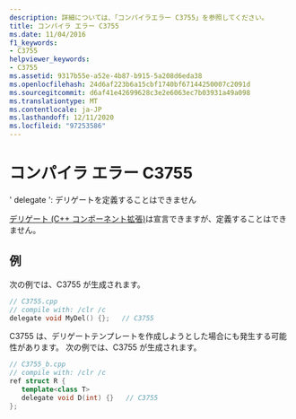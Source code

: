 ```yaml
---
description: 詳細については、「コンパイラエラー C3755」を参照してください。
title: コンパイラ エラー C3755
ms.date: 11/04/2016
f1_keywords:
- C3755
helpviewer_keywords:
- C3755
ms.assetid: 9317b55e-a52e-4b87-b915-5a208d6eda38
ms.openlocfilehash: 24d6af223b6a15cbf1740bf67144250007c2091d
ms.sourcegitcommit: d6af41e42699628c3e2e6063ec7b03931a49a098
ms.translationtype: MT
ms.contentlocale: ja-JP
ms.lasthandoff: 12/11/2020
ms.locfileid: "97253586"
---
```

# <a name="compiler-error-c3755"></a>コンパイラ エラー C3755

' delegate ': デリゲートを定義することはできません

[デリゲート (C++ コンポーネント拡張)](../../extensions/delegate-cpp-component-extensions.md)は宣言できますが、定義することはできません。

## <a name="examples"></a>例

次の例では、C3755 が生成されます。

```cpp
// C3755.cpp
// compile with: /clr /c
delegate void MyDel() {};   // C3755
```

C3755 は、デリゲートテンプレートを作成しようとした場合にも発生する可能性があります。 次の例では、C3755 が生成されます。

```cpp
// C3755_b.cpp
// compile with: /clr /c
ref struct R {
   template<class T>
   delegate void D(int) {}   // C3755
};
```
